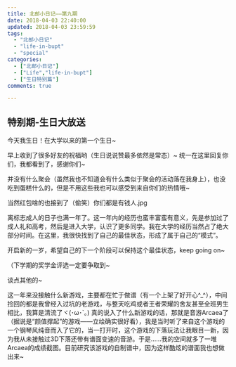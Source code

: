 ```yaml
---
title: 北邮小日记——第九期 
date: 2018-04-03 22:40:00 
updated: 2018-04-03 23:59:59 
tags:
  - "北邮小日记"
  - "life-in-bupt"
  - "special"
categories:
  - ["北邮小日记"]
  - ["Life","life-in-bupt"]
  - ["生日特别篇"]
comments: true

---
```


## 特别期-生日大放送

今天我生日！在大学以来的第一个生日~

早上收到了很多好友的祝福哟（生日说说赞最多依然是常态）~  统一在这里回复你们，我都看到了，感谢你们~

并没有什么聚会（虽然我也不知道会有什么类似于聚会的活动落在我身上），也没吃到蛋糕什么的，但是不用这些我也可以感受到来自你们的热情哦~

当然红包啥的也接到了（偷笑）你们都是有钱人.jpg

离标志成人的日子也满一年了。这一年内的经历也蛮丰富蛮有意义，先是参加过了成人礼和高考，然后是进入大学，认识了更多同学。我在大学的经历当然占了绝大部分时间。在这里，我很快找到了自己的最佳状态，形成了属于自己的“模式”。

开启新的一岁，希望自己的下一个阶段可以保持这个最佳状态，keep going on~

（下学期的奖学金评选一定要争取到~

谈点其他的~

这一年来没接触什么新游戏，主要都在忙于做谱（有一个上架了好开心^_^），中间捡回的都是我曾经入过坑的老游戏，与整天吃鸡或者王者荣耀的舍友甚至全班男生相比，我算是清流了ヾ(･ω･`｡)
真的说入了什么新游戏的话，那就是音游Arcaea了（据说是“颜值撑起”的游戏——立绘确实很好看），我是当时听了来自这个游戏的一个钢琴风纯音而入了它的，当一打开时，这个游戏的下落玩法让我眼目一新，因为我从未接触过3D下落还带有谱面变速的音游。于是……我的空间就多了一堆Arcaea的成绩截图。目前研究该游戏的自制谱中，因为这样酷炫的谱面我也想做出来~
